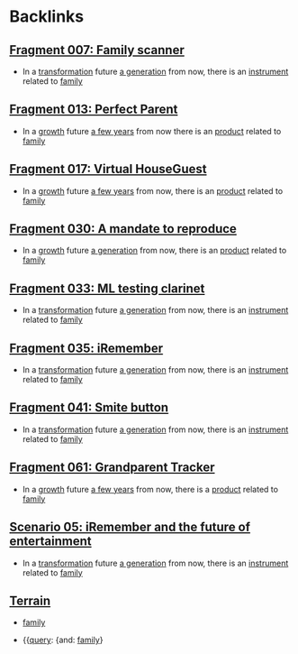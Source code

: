 
# Backlinks
## [Fragment 007: Family scanner](<Fragment 007: Family scanner.md>)
- In a [transformation](<transformation.md>) future [a generation](<a generation.md>) from now, there is an [instrument](<instrument.md>) related to [family](<family.md>)

## [Fragment 013: Perfect Parent ](<Fragment 013: Perfect Parent .md>)
- In a [growth](<growth.md>) future [a few years](<a few years.md>) from now there is an [product](<product.md>) related to [family](<family.md>)

## [Fragment 017: Virtual HouseGuest](<Fragment 017: Virtual HouseGuest.md>)
- In a [growth](<growth.md>) future [a few years](<a few years.md>) from now, there is an [product](<product.md>) related to [family](<family.md>)

## [Fragment 030: A mandate to reproduce](<Fragment 030: A mandate to reproduce.md>)
- In a [growth](<growth.md>) future [a generation](<a generation.md>) from now, there is an [product](<product.md>) related to [family](<family.md>)

## [Fragment 033: ML testing clarinet](<Fragment 033: ML testing clarinet.md>)
- In a [transformation](<transformation.md>) future [a generation](<a generation.md>) from now, there is an [instrument](<instrument.md>) related to [family](<family.md>)

## [Fragment 035: iRemember](<Fragment 035: iRemember.md>)
- In a [transformation](<transformation.md>) future [a generation](<a generation.md>) from now, there is an [instrument](<instrument.md>) related to [family](<family.md>)

## [Fragment 041: Smite button](<Fragment 041: Smite button.md>)
- In a [transformation](<transformation.md>) future [a generation](<a generation.md>) from now, there is an [instrument](<instrument.md>) related to [family](<family.md>)

## [Fragment 061: Grandparent Tracker](<Fragment 061: Grandparent Tracker.md>)
- In a [growth](<growth.md>) future [a few years](<a few years.md>) from now, there is a [product](<product.md>) related to [family](<family.md>)

## [Scenario 05: iRemember and the future of entertainment](<Scenario 05: iRemember and the future of entertainment.md>)
- In a [transformation](<transformation.md>) future [a generation](<a generation.md>) from now, there is an [instrument](<instrument.md>) related to [family](<family.md>)

## [Terrain](<Terrain.md>)
- [family](<family.md>)

- {{[query](<query.md>): {and: [family](<family.md>)}

